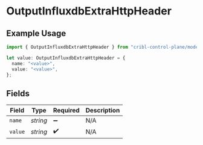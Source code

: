 # OutputInfluxdbExtraHttpHeader

## Example Usage

```typescript
import { OutputInfluxdbExtraHttpHeader } from "cribl-control-plane/models";

let value: OutputInfluxdbExtraHttpHeader = {
  name: "<value>",
  value: "<value>",
};
```

## Fields

| Field              | Type               | Required           | Description        |
| ------------------ | ------------------ | ------------------ | ------------------ |
| `name`             | *string*           | :heavy_minus_sign: | N/A                |
| `value`            | *string*           | :heavy_check_mark: | N/A                |